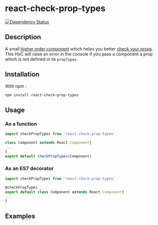 # react-check-prop-types
[![Dependency Status](https://img.shields.io/david/WaldoJeffers/react-check-prop-types.svg?style=flat-square)](https://david-dm.org/WaldoJeffers/react-check-prop-types)

## Description
A small [higher order component](https://medium.com/@franleplant/react-higher-order-components-in-depth-cf9032ee6c3e#.2q6bfgfp8) which helps you better [check your props](https://facebook.github.io/react/docs/typechecking-with-proptypes.html). This HoC will raise an error in the console if you pass a component a prop which is not defined in its `propTypes`.

## Installation
With npm :
```bash
npm install react-check-prop-types
```

## Usage
### As a function
```js
import checkPropTypes from 'react-check-prop-types'

class Component extends React.Component{
...
}
export default checkPropTypes(Component)
```

### As an ES7 decorator
```js
import checkPropTypes from 'react-check-prop-types'

@checkPropTypes
export default class Component extends React.Component{
...
}
```

## Examples
